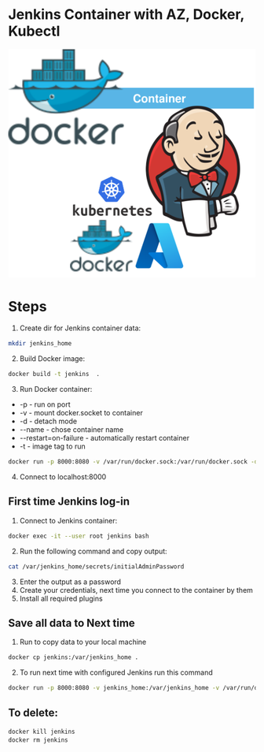 <h1>Jenkins Container with AZ, Docker, Kubectl</h1>
<p align="center">
<img src="https://github.com/Joska99/joska/blob/main/docker/jenkins/diagram.drawio.svg">
</p>

<h1>Steps</h1>

1. Create dir for Jenkins container data:
```bash
mkdir jenkins_home
```
2. Build Docker image:
```Bash
docker build -t jenkins  .
```
3. Run Docker container:

- -p - run on port
- -v - mount docker.socket to container
- -d - detach mode
- --name - chose container name
- --restart=on-failure - automatically restart container
- -t - image tag to run

```Bash
docker run -p 8000:8080 -v /var/run/docker.sock:/var/run/docker.sock -d --name jenkins --restart=on-failure -t jenkins
```
4. Connect to localhost:8000 

<h2>First time Jenkins log-in</h2>

1. Connect to Jenkins container:
```bash
docker exec -it --user root jenkins bash
```
2. Run the following command and copy output:
```Bash
cat /var/jenkins_home/secrets/initialAdminPassword
```
3. Enter the output as a password
4. Create your credentials, next time you connect to the container by them
5. Install all required plugins
 
<h2>Save all data to Next time</h2>

1. Run to copy data to your local machine 
```bash
docker cp jenkins:/var/jenkins_home .
```
2. To run next time with configured Jenkins run this command
```bash
docker run -p 8000:8080 -v jenkins_home:/var/jenkins_home -v /var/run/docker.sock:/var/run/docker.sock -d --name jenkins --restart=on-failure -t jenkins
```

<h2>To delete:</h2>

```Bash
docker kill jenkins
docker rm jenkins
```